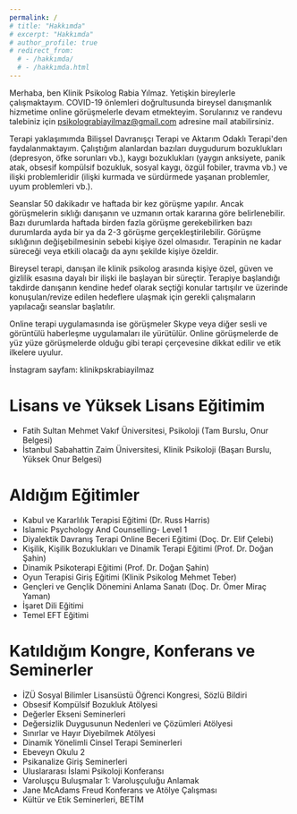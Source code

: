 ```yaml
---
permalink: /
# title: "Hakkımda"
# excerpt: "Hakkımda"
# author_profile: true
# redirect_from: 
  # - /hakkımda/
  # - /hakkımda.html
---
```


Merhaba, ben Klinik Psikolog Rabia Yılmaz. Yetişkin bireylerle çalışmaktayım. COVID-19 önlemleri doğrultusunda bireysel danışmanlık hizmetime online görüşmelerle devam etmekteyim. Sorularınız ve randevu talebiniz için psikolograbiayilmaz@gmail.com adresine mail atabilirsiniz.

Terapi yaklaşımımda Bilişsel Davranışçı Terapi ve Aktarım Odaklı Terapi'den faydalanmaktayım. Çalıştığım alanlardan bazıları duygudurum bozuklukları (depresyon, öfke sorunları vb.), kaygı bozuklukları (yaygın anksiyete, panik atak, obsesif kompülsif bozukluk, sosyal kaygı, özgül fobiler, travma vb.) ve ilişki problemleridir (ilişki kurmada ve sürdürmede yaşanan problemler, uyum problemleri vb.).

Seanslar 50 dakikadır ve haftada bir kez görüşme yapılır. Ancak görüşmelerin sıklığı danışanın ve uzmanın ortak kararına göre belirlenebilir. Bazı durumlarda haftada birden fazla görüşme gerekebilirken bazı durumlarda ayda bir ya da 2-3 görüşme gerçekleştirilebilir. Görüşme sıklığının değişebilmesinin sebebi kişiye özel olmasıdır. Terapinin ne kadar süreceği veya etkili olacağı da aynı şekilde kişiye özeldir. 

Bireysel terapi, danışan ile klinik psikolog arasında kişiye özel, güven ve gizlilik esasına dayalı bir ilişki ile başlayan bir süreçtir. Terapiye başlandığı takdirde danışanın kendine hedef olarak seçtiği konular tartışılır ve üzerinde konuşulan/revize edilen hedeflere ulaşmak için gerekli çalışmaların yapılacağı seanslar başlatılır. 

Online terapi uygulamasında ise görüşmeler Skype veya diğer sesli ve görüntülü haberleşme uygulamaları ile yürütülür. Online görüşmelerde de yüz yüze görüşmelerde olduğu gibi terapi çerçevesine dikkat edilir ve etik ilkelere uyulur. 

İnstagram sayfam: klinikpskrabiayilmaz

Lisans ve Yüksek Lisans Eğitimim
======
* Fatih Sultan Mehmet Vakıf Üniversitesi, Psikoloji (Tam Burslu, Onur Belgesi)
* İstanbul Sabahattin Zaim Üniversitesi, Klinik Psikoloji (Başarı Burslu, Yüksek Onur Belgesi)


Aldığım Eğitimler
======
* Kabul ve Kararlılık Terapisi Eğitimi (Dr. Russ Harris)
* Islamic Psychology And Counselling- Level 1
* Diyalektik Davranış Terapi Online Beceri Eğitimi (Doç. Dr. Elif Çelebi)
* Kişilik, Kişilik Bozuklukları ve Dinamik Terapi Eğitimi (Prof. Dr. Doğan Şahin)
* Dinamik Psikoterapi Eğitimi (Prof. Dr. Doğan Şahin)
* Oyun Terapisi Giriş Eğitimi (Klinik Psikolog Mehmet Teber)
* Gençleri ve Gençlik Dönemini Anlama Sanatı (Doç. Dr. Ömer Miraç Yaman)
* İşaret Dili Eğitimi 
* Temel EFT Eğitimi


Katıldığım Kongre, Konferans ve Seminerler
======
* İZÜ Sosyal Bilimler Lisansüstü Öğrenci Kongresi, Sözlü Bildiri
* Obsesif Kompülsif Bozukluk Atölyesi
* Değerler Ekseni Seminerleri
* Değersizlik Duygusunun Nedenleri ve Çözümleri Atölyesi 
* Sınırlar ve Hayır Diyebilmek Atölyesi 
* Dinamik Yönelimli Cinsel Terapi Seminerleri
* Ebeveyn Okulu 2
* Psikanalize Giriş Seminerleri
* Uluslararası İslami Psikoloji Konferansı
* Varoluşçu Buluşmalar 1: Varoluşçuluğu Anlamak
* Jane McAdams Freud Konferans ve Atölye Çalışması
* Kültür ve Etik Seminerleri, BETİM
